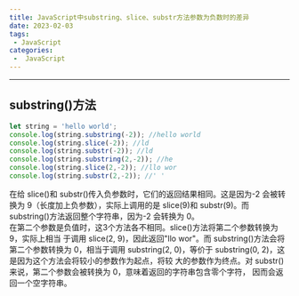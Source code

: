 ```yaml
---
title: JavaScript中substring、slice、substr方法参数为负数时的差异
date: 2023-02-03
tags:
 - JavaScript
categories:
 -  JavaScript
---
```

---
substring()方法
---
```js
let string = 'hello world';
console.log(string.substring(-2)); //hello world
console.log(string.slice(-2)); //ld
console.log(string.substr(-2)); //ld
console.log(string.substring(2,-2)); //he
console.log(string.slice(2,-2)); //llo wor
console.log(string.substr(2,-2)); //' '
```
在给 slice()和 substr()传入负参数时，它们的返回结果相同。这是因为-2 会被转换为 9（长度加上负参数），实际上调用的是 slice(9)和 substr(9)。而
substring()方法返回整个字符串，因为-2 会转换为 0。<br>
在第二个参数是负值时，这3个方法各不相同。slice()方法将第二个参数转换为 9，实际上相当
于调用 slice(2, 9)，因此返回"llo wor"。而 substring()方法会将第二个参数转换为 0，相当于调用
substring(2, 0)，等价于 substring(0, 2)，这是因为这个方法会将较小的参数作为起点，将较
大的参数作为终点。对 substr()来说，第二个参数会被转换为 0，意味着返回的字符串包含零个字符，
因而会返回一个空字符串。